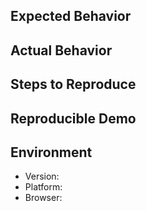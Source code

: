 <!--
Is this a bug report?

* Yes: Continue filling out the template.
* No: Delete the template and write in free form. (Apply a label to the issue if applicable.)
-->

## Expected Behavior

<!-- What should happen. -->

## Actual Behavior

<!-- What happens instead. -->

## Steps to Reproduce

<!-- Describe a sequence of steps that anybody can repeat to see the issue. -->

## Reproducible Demo

<!--
Creating a bug demo will help speed up the process of resolving the issue:

* JSFiddle: https://jsfiddle.net/remarkablemark/ff9yg1yz/
* Repl.it: https://repl.it/@remarkablemark/html-dom-parser
-->

## Environment

- Version:
- Platform:
- Browser:
